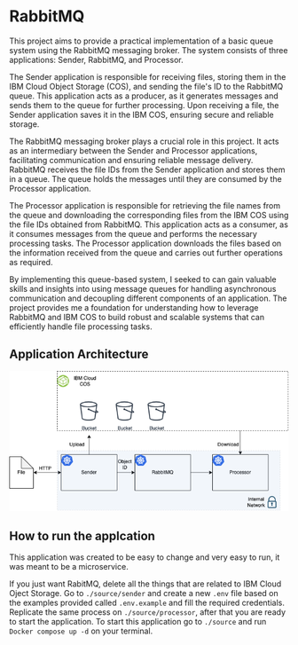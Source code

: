 # RabbitMQ
This project aims to provide a practical implementation of a basic queue system using the RabbitMQ messaging broker. The system consists of three applications: Sender, RabbitMQ, and Processor.

The Sender application is responsible for receiving files, storing them in the IBM Cloud Object Storage (COS), and sending the file's ID to the RabbitMQ queue. This application acts as a producer, as it generates messages and sends them to the queue for further processing. Upon receiving a file, the Sender application saves it in the IBM COS, ensuring secure and reliable storage.

The RabbitMQ messaging broker plays a crucial role in this project. It acts as an intermediary between the Sender and Processor applications, facilitating communication and ensuring reliable message delivery. RabbitMQ receives the file IDs from the Sender application and stores them in a queue. The queue holds the messages until they are consumed by the Processor application.

The Processor application is responsible for retrieving the file names from the queue and downloading the corresponding files from the IBM COS using the file IDs obtained from RabbitMQ. This application acts as a consumer, as it consumes messages from the queue and performs the necessary processing tasks. The Processor application downloads the files based on the information received from the queue and carries out further operations as required.

By implementing this queue-based system, I seeked to can gain valuable skills and insights into using message queues for handling asynchronous communication and decoupling different components of an application. The project provides me a foundation for understanding how to leverage RabbitMQ and IBM COS to build robust and scalable systems that can efficiently handle file processing tasks.

## Application Architecture

![sample architecture](documents/images/sample_architecture.png)


## How to run the applcation
This application was created to be easy to change and very easy to run, it was meant to be a microservice.

If you just want RabitMQ, delete all the things that are related to IBM Cloud Oject Storage. Go to `./source/sender` and create a new `.env` file based on the examples provided called `.env.example` and fill the required credentials. Replicate the same process on `./source/processor`, after that you are ready to start the application.
To start this application go to `./source` and run `Docker compose up -d` on your terminal.



